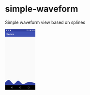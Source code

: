 # simple-waveform

Simple waveform view based on splines


<img align="center" width="100" height="200" src="https://github.com/avegrv/simple-waveform/blob/master/img/example.png">
